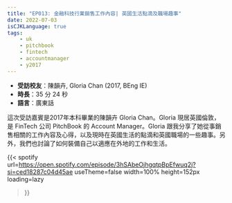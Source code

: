 ```yaml
---
title: "EP013: 金融科技行業銷售工作內容| 英國生活點滴及職場趣事"
date: 2022-07-03
isCJKLanguage: true
tags:
    - uk
    - pitchbook
    - fintech
    - accountmanager
    - y2017
---
```


- **受訪校友**：陳韻卉, Gloria Chan (2017, BEng IE)
- **時長**：35 分 24 秒
- **語言**：廣東話

<!--more-->

這次受訪嘉賓是2017年本科畢業的陳韻卉 Gloria Chan。Gloria 現居英國倫敦，是 FinTech 公司 PitchBook 的 Account Manager。Gloria 跟我分享了她從事銷售相關的工作內容及心得，以及現時在英國生活的點滴和英國職場的一些趣事。另外，我們也討論了如何裝備自己以適應在外地的工作和生活。

{{< spotify 
  url=https://open.spotify.com/episode/3hSAbeOjhgqtpBpEfwuq2j?si=ced18287c04d45ae
  useTheme=false
  width=100%
  height=152px
  loading=lazy
>}}
